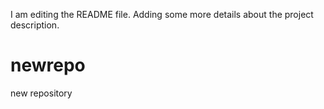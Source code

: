 I am editing the README file. Adding some more details about the project description.
# newrepo
new repository

